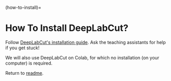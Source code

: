 (how-to-install)=
# How To Install DeepLabCut?

Follow [DeepLabCut's installation guide](https://deeplabcut.github.io/DeepLabCut/content/installation.html). Ask the teaching assistants for help if you get stuck!

We will also use DeepLabCut on Colab, for which no installation (on your computer) is required.

Return to [readme](../README.md).
